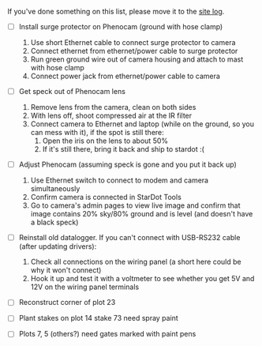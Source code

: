 If you've done something on this list, please move it to the [site log](https://github.com/weecology/lab-wiki/wiki/Portal-Site-Log).

- [ ] Install surge protector on Phenocam (ground with hose clamp)
  1. Use short Ethernet cable to connect surge protector to camera
  1. Connect ethernet from ethernet/power cable to surge protector
  1. Run green ground wire out of camera housing and attach to mast with hose clamp
  1. Connect power jack from ethernet/power cable to camera

- [ ] Get speck out of Phenocam lens 
  1. Remove lens from the camera, clean on both sides
  1. With lens off, shoot compressed air at the IR filter 
  1. Connect camera to Ethernet and laptop (while on the ground, so you can mess with it), if the spot is still there:
     1. Open the iris on the lens to about 50%
     1. If it's still there, bring it back and ship to stardot :(

- [ ] Adjust Phenocam (assuming speck is gone and you put it back up)
  1. Use Ethernet switch to connect to modem and camera simultaneously
  2. Confirm camera is connected in StarDot Tools
  3. Go to camera's admin pages to view live image and confirm that image contains 20% sky/80% ground and is level (and doesn't have a black speck)

- [ ] Reinstall old datalogger. If you can't connect with USB-RS232 cable (after updating drivers):
  1. Check all connections on the wiring panel (a short here could be why it won't connect)  
  1. Hook it up and test it with a voltmeter to see whether you get 5V and 12V on the wiring panel terminals

- [ ] Reconstruct corner of plot 23

- [ ] Plant stakes on plot 14 stake 73 need spray paint

- [ ] Plots 7, 5 (others?) need gates marked with paint pens
